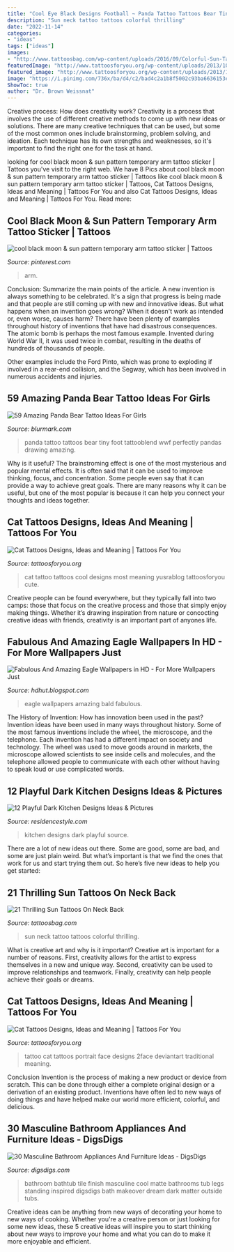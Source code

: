 ```yaml
---
title: "Cool Eye Black Designs Football ~ Panda Tattoo Tattoos Bear Tiny Foot Tattooblend Wwf Perfectly Pandas Drawing Amazing"
description: "Sun neck tattoo tattoos colorful thrilling"
date: "2022-11-14"
categories:
- "ideas"
tags: ["ideas"]
images:
- "http://www.tattoosbag.com/wp-content/uploads/2016/09/Colorful-Sun-Tattoo-On-Neck-Back-ns106-600x800.jpg"
featuredImage: "http://www.tattoosforyou.org/wp-content/uploads/2013/10/Cool-Cat-Tattoos.jpg"
featured_image: "http://www.tattoosforyou.org/wp-content/uploads/2013/10/Cat-Face-Tattoo.jpg"
image: "https://i.pinimg.com/736x/ba/d4/c2/bad4c2a1b8f5002c93ba6636153e3318.jpg"
ShowToc: true
author: "Dr. Brown Weissnat"
---
```



Creative process: How does creativity work?
Creativity is a process that involves the use of different creative methods to come up with new ideas or solutions. There are many creative techniques that can be used, but some of the most common ones include brainstorming, problem solving, and ideation. Each technique has its own strengths and weaknesses, so it's important to find the right one for the task at hand.

	

		
looking for cool black moon &amp; sun pattern temporary arm tattoo sticker | Tattoos you've visit to the right web. We have 8 Pics about cool black moon &amp; sun pattern temporary arm tattoo sticker | Tattoos like cool black moon &amp; sun pattern temporary arm tattoo sticker | Tattoos, Cat Tattoos Designs, Ideas and Meaning | Tattoos For You and also Cat Tattoos Designs, Ideas and Meaning | Tattoos For You. Read more:
		
    
## Cool Black Moon &amp; Sun Pattern Temporary Arm Tattoo Sticker | Tattoos

<img loading=lazy src="https://i.pinimg.com/736x/ba/d4/c2/bad4c2a1b8f5002c93ba6636153e3318.jpg" onerror="this.onerror=null;this.src='https://tse2.mm.bing.net/th?id=OIP.KhRRj6fYdkUlXTKFk6OPrAHaHa&amp;pid=15.1';" alt="cool black moon &amp; sun pattern temporary arm tattoo sticker | Tattoos">

_Source: pinterest.com_

>arm. 

	

Conclusion: Summarize the main points of the article.
A new invention is always something to be celebrated. It's a sign that progress is being made and that people are still coming up with new and innovative ideas. But what happens when an invention goes wrong? When it doesn't work as intended or, even worse, causes harm?
There have been plenty of examples throughout history of inventions that have had disastrous consequences. The atomic bomb is perhaps the most famous example. Invented during World War II, it was used twice in combat, resulting in the deaths of hundreds of thousands of people.

Other examples include the Ford Pinto, which was prone to exploding if involved in a rear-end collision, and the Segway, which has been involved in numerous accidents and injuries.

    
## 59 Amazing Panda Bear Tattoo Ideas For Girls

<img loading=lazy src="https://www.blurmark.com/wp-content/uploads/2017/04/Small-Panda-Bear-Tattoo-On-Foot.jpg" onerror="this.onerror=null;this.src='https://tse2.mm.bing.net/th?id=OIP.hQq9LYYa3reXT5UIxBc_0QHaHX&amp;pid=15.1';" alt="59 Amazing Panda Bear Tattoo Ideas For Girls">

_Source: blurmark.com_

>panda tattoo tattoos bear tiny foot tattooblend wwf perfectly pandas drawing amazing. 

	

Why is it useful?
The brainstroming effect is one of the most mysterious and popular mental effects. It is often said that it can be used to improve thinking, focus, and concentration. Some people even say that it can provide a way to achieve great goals. There are many reasons why it can be useful, but one of the most popular is because it can help you connect your thoughts and ideas together.

    
## Cat Tattoos Designs, Ideas And Meaning | Tattoos For You

<img loading=lazy src="http://www.tattoosforyou.org/wp-content/uploads/2013/10/Cool-Cat-Tattoos.jpg" onerror="this.onerror=null;this.src='https://tse4.mm.bing.net/th?id=OIP.Sl6i1fiFJtPA10ZNhO0UBQHaJ4&amp;pid=15.1';" alt="Cat Tattoos Designs, Ideas and Meaning | Tattoos For You">

_Source: tattoosforyou.org_

>cat tattoo tattoos cool designs most meaning yusrablog tattoosforyou cute. 

	

Creative people can be found everywhere, but they typically fall into two camps: those that focus on the creative process and those that simply enjoy making things. Whether it’s drawing inspiration from nature or concocting creative ideas with friends, creativity is an important part of anyones life.

    
## Fabulous And Amazing Eagle Wallpapers In HD - For More Wallpapers Just

<img loading=lazy src="http://2.bp.blogspot.com/-NSlcoIO1W-8/T-lqOAOrPzI/AAAAAAAAEWU/942NyvG5FeM/s1600/HDhut+(3).jpg" onerror="this.onerror=null;this.src='https://tse2.mm.bing.net/th?id=OIP.1TfSxrX3Wn8bqp4X9El8nAHaEo&amp;pid=15.1';" alt="Fabulous And Amazing Eagle Wallpapers in HD - For More Wallpapers Just">

_Source: hdhut.blogspot.com_

>eagle wallpapers amazing bald fabulous. 

	

The History of Invention: How has innovation been used in the past?
Invention ideas have been used in many ways throughout history. Some of the most famous inventions include the wheel, the microscope, and the telephone. Each invention has had a different impact on society and technology. The wheel was used to move goods around in markets, the microscope allowed scientists to see inside cells and molecules, and the telephone allowed people to communicate with each other without having to speak loud or use complicated words.

    
## 12 Playful Dark Kitchen Designs Ideas &amp; Pictures

<img loading=lazy src="https://www.residencestyle.com/wp-content/uploads/2015/02/Stylish-Small-Black-Kitchen-Designs.jpg" onerror="this.onerror=null;this.src='https://tse3.mm.bing.net/th?id=OIP.tnu2H1--kdh4WXvvScLlYAHaJ5&amp;pid=15.1';" alt="12 Playful Dark Kitchen Designs Ideas &amp; Pictures">

_Source: residencestyle.com_

>kitchen designs dark playful source. 

	

There are a lot of new ideas out there. Some are good, some are bad, and some are just plain weird. But what’s important is that we find the ones that work for us and start trying them out. So here’s five new ideas to help you get started: 

    
## 21 Thrilling Sun Tattoos On Neck Back

<img loading=lazy src="http://www.tattoosbag.com/wp-content/uploads/2016/09/Colorful-Sun-Tattoo-On-Neck-Back-ns106-600x800.jpg" onerror="this.onerror=null;this.src='https://tse4.mm.bing.net/th?id=OIP.0Q4XlWsRqWKmirllMUZgPgHaJ4&amp;pid=15.1';" alt="21 Thrilling Sun Tattoos On Neck Back">

_Source: tattoosbag.com_

>sun neck tattoo tattoos colorful thrilling. 

	

What is creative art and why is it important?
Creative art is important for a number of reasons. First, creativity allows for the artist to express themselves in a new and unique way. Second, creativity can be used to improve relationships and teamwork. Finally, creativity can help people achieve their goals or dreams.

    
## Cat Tattoos Designs, Ideas And Meaning | Tattoos For You

<img loading=lazy src="http://www.tattoosforyou.org/wp-content/uploads/2013/10/Cat-Face-Tattoo.jpg" onerror="this.onerror=null;this.src='https://tse4.mm.bing.net/th?id=OIP.3VvovbaCnVF0sySuCxt6awHaLH&amp;pid=15.1';" alt="Cat Tattoos Designs, Ideas and Meaning | Tattoos For You">

_Source: tattoosforyou.org_

>tattoo cat tattoos portrait face designs 2face deviantart traditional meaning. 

	

Conclusion
Invention is the process of making a new product or device from scratch. This can be done through either a complete original design or a derivation of an existing product. Inventions have often led to new ways of doing things and have helped make our world more efficient, colorful, and delicious.

    
## 30 Masculine Bathroom Appliances And Furniture Ideas - DigsDigs

<img loading=lazy src="https://www.digsdigs.com/photos/2017/03/22-cool-black-bathtub-on-legs-and-with-a-black-matte-finish.jpg" onerror="this.onerror=null;this.src='https://tse3.mm.bing.net/th?id=OIP.ydGcn7P9cBb6D_LZ96Vu2gHaLH&amp;pid=15.1';" alt="30 Masculine Bathroom Appliances And Furniture Ideas - DigsDigs">

_Source: digsdigs.com_

>bathroom bathtub tile finish masculine cool matte bathrooms tub legs standing inspired digsdigs bath makeover dream dark matter outside tubs. 

	

Creative ideas can be anything from new ways of decorating your home to new ways of cooking. Whether you're a creative person or just looking for some new ideas, these 5 creative ideas will inspire you to start thinking about new ways to improve your home and what you can do to make it more enjoyable and efficient.

